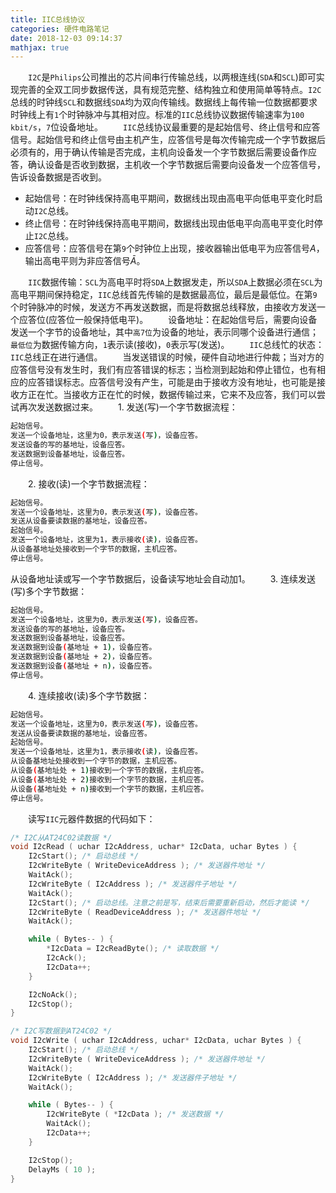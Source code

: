 ```yaml
---
title: IIC总线协议
categories: 硬件电路笔记
date: 2018-12-03 09:14:37
mathjax: true
---
```

&emsp;&emsp;`I2C`是`Philips`公司推出的芯片间串行传输总线，以两根连线(`SDA`和`SCL`)即可实现完善的全双工同步数据传送，具有规范完整、结构独立和使用简单等特点。`I2C`总线的时钟线`SCL`和数据线`SDA`均为双向传输线。数据线上每传输一位数据都要求时钟线上有`1`个时钟脉冲与其相对应。标准的`IIC`总线协议数据传输速率为`100 kbit/s`，`7`位设备地址。<!--more-->
&emsp;&emsp;`IIC`总线协议最重要的是起始信号、终止信号和应答信号。起始信号和终止信号由主机产生，应答信号是每次传输完成一个字节数据后必须有的，用于确认传输是否完成，主机向设备发一个字节数据后需要设备作应答，确认设备是否收到数据，主机收一个字节数据后需要向设备发一个应答信号，告诉设备数据是否收到。

- 起始信号：在时钟线保持高电平期间，数据线出现由高电平向低电平变化时启动`I2C`总线。
- 终止信号：在时钟线保持高电平期间，数据线出现由低电平向高电平变化时停止`I2C`总线。
- 应答信号：应答信号在第`9`个时钟位上出现，接收器输出低电平为应答信号$A$，输出高电平则为非应答信号$\bar{A}$。

&emsp;&emsp;`IIC`数据传输：`SCL`为高电平时将`SDA`上数据发走，所以`SDA`上数据必须在`SCL`为高电平期间保持稳定，`IIC`总线首先传输的是数据最高位，最后是最低位。在第`9`个时钟脉冲的时候，发送方不再发送数据，而是将数据总线释放，由接收方发送一个应答位(应答位一般保持低电平)。
&emsp;&emsp;设备地址：在起始信号后，需要向设备发送一个字节的设备地址，其中`高7位`为设备的地址，表示同哪个设备进行通信；`最低位`为数据传输方向，`1`表示读(接收)，`0`表示写(发送)。
&emsp;&emsp;`IIC`总线忙的状态：`IIC`总线正在进行通信。
&emsp;&emsp;当发送错误的时候，硬件自动地进行仲裁；当对方的应答信号没有发生时，我们有应答错误的标志；当检测到起始和停止错位，也有相应的应答错误标志。应答信号没有产生，可能是由于接收方没有地址，也可能是接收方正在忙。当接收方正在忙的时候，数据传输过来，它来不及应答，我们可以尝试再次发送数据过来。
&emsp;&emsp;1. 发送(写)一个字节数据流程：

``` bash
起始信号。
发送一个设备地址，这里为0，表示发送(写)，设备应答。
发送设备的写的基地址，设备应答。
发送数据到设备基地址，设备应答。
停止信号。
```

&emsp;&emsp;2. 接收(读)一个字节数据流程：

``` bash
起始信号。
发送一个设备地址，这里为0，表示发送(写)，设备应答。
发送从设备要读数据的基地址，设备应答。
起始信号。
发送一个设备地址，这里为1，表示接收(读)，设备应答。
从设备基地址处接收到一个字节的数据，主机应答。
停止信号。
```

从设备地址读或写一个字节数据后，设备读写地址会自动加1。
&emsp;&emsp;3. 连续发送(写)多个字节数据：

``` bash
起始信号。
发送一个设备地址，这里为0，表示发送(写)，设备应答。
发送设备的写的基地址，设备应答。
发送数据到设备基地址，设备应答。
发送数据到设备(基地址 + 1)，设备应答。
发送数据到设备(基地址 + 2)，设备应答。
发送数据到设备(基地址 + n)，设备应答。
停止信号。
```

&emsp;&emsp;4. 连续接收(读)多个字节数据：

``` bash
起始信号。
发送一个设备地址，这里为0，表示发送(写)，设备应答。
发送从设备要读数据的基地址，设备应答。
起始信号。
发送一个设备地址，这里为1，表示接收(读)，设备应答。
从设备基地址处接收到一个字节的数据，主机应答。
从设备(基地址处 + 1)接收到一个字节的数据，主机应答。
从设备(基地址处 + 2)接收到一个字节的数据，主机应答。
从设备(基地址处 + n)接收到一个字节的数据，主机应答。
停止信号。
```

&emsp;&emsp;读写`IIC`元器件数据的代码如下：

``` cpp
/* I2C从AT24C02读数据 */
void I2cRead ( uchar I2cAddress, uchar* I2cData, uchar Bytes ) {
    I2cStart(); /* 启动总线 */
    I2cWriteByte ( WriteDeviceAddress ); /* 发送器件地址 */
    WaitAck();
    I2cWriteByte ( I2cAddress ); /* 发送器件子地址 */
    WaitAck();
    I2cStart(); /* 启动总线。注意之前是写，结束后需要重新启动，然后才能读 */
    I2cWriteByte ( ReadDeviceAddress ); /* 发送器件地址 */
    WaitAck();

    while ( Bytes-- ) {
        *I2cData = I2cReadByte(); /* 读取数据 */
        I2cAck();
        I2cData++;
    }

    I2cNoAck();
    I2cStop();
}

/* I2C写数据到AT24C02 */
void I2cWrite ( uchar I2cAddress, uchar* I2cData, uchar Bytes ) {
    I2cStart(); /* 启动总线 */
    I2cWriteByte ( WriteDeviceAddress ); /* 发送器件地址 */
    WaitAck();
    I2cWriteByte ( I2cAddress ); /* 发送器件子地址 */
    WaitAck();

    while ( Bytes-- ) {
        I2cWriteByte ( *I2cData ); /* 发送数据 */
        WaitAck();
        I2cData++;
    }

    I2cStop();
    DelayMs ( 10 );
}
```